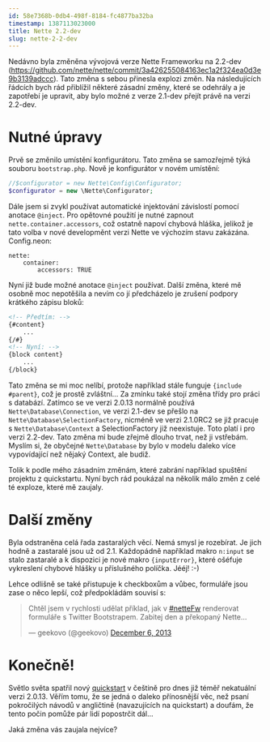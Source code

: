 ```yaml
---
id: 58e7368b-0db4-498f-8184-fc4877ba32ba
timestamp: 1387113023000
title: Nette 2.2-dev
slug: nette-2-2-dev
---
```

Nedávno byla změněna vývojová verze Nette Frameworku na 2.2-dev (https://github.com/nette/nette/commit/3a426255084163ec1a2f324ea0d3e9b3139adccc).
Tato změna s sebou přinesla explozi změn. Na následujících řádcích bych rád přiblížil
některé zásadní změny, které se odehrály a je zapotřebí je upravit, aby bylo možné z verze 2.1-dev
přejít právě na verzi 2.2-dev.

# Nutné úpravy

Prvě se změnilo umístění konfigurátoru. Tato změna se samozřejmě týká souboru `bootstrap.php`.
Nově je konfigurátor v novém umístění:

```php
//$configurator = new Nette\Config\Configurator;
$configurator = new \Nette\Configurator;
```

Dále jsem si zvykl používat automatické injektování závislostí pomocí anotace `@inject`.
Pro opětovné použití je nutné zapnout `nette.container.accessors`, což ostatně napoví chybová hláška,
jelikož je tato volba v nové developměnt verzi Nette ve výchozím stavu zakázána. Config.neon:

```neon
nette:
	container:
    	accessors: TRUE
```

Nyní již bude možné anotace `@inject` používat. Další změna, které mě osobně moc nepotěšila
a nevím co jí předcházelo je zrušení podpory krátkého zápisu bloků:

```html
<!-- Předtím: -->
{#content}
	...
{/#}
<!-- Nyní: -->
{block content}
	...
{/block}
```

Tato změna se mi moc nelíbí, protože například stále funguje `{include #parent}`, což je prostě
zvláštní... Za zmínku také stojí změna třídy pro práci s databází. Zatímco se ve verzi 2.0.13
normálně používá `Nette\Database\Connection`, ve verzi 2.1-dev se přešlo na `Nette\Database\SelectionFactory`, 
nicméně ve verzi 2.1.0RC2 se již pracuje s `Nette\Database\Context` a SelectionFactory již neexistuje. 
Toto  platí i pro verzi 2.2-dev. Tato změna mi bude zřejmě dlouho trvat, než ji vstřebám.
Myslím si, že obyčejné `Nette\Database` by bylo v modelu daleko více vypovídající než nějaký Context, 
ale budiž.

Tolik k podle mého zásadním změnám, které zabrání například spuštění projektu z quickstartu. Nyní
bych rád poukázal na několik málo změn z celé té exploze, které mě zaujaly.

# Další změny

Byla odstraněna celá řada zastaralých věcí. Nemá smysl je rozebírat. Je jich hodně a zastaralé jsou
už od 2.1. Každopádně například makro `n:input` se stalo zastaralé a k dispozici je nové makro
`{inputError}`, které ošéfuje vykreslení chybové hlášky u příslušného políčka. Jééj! :-)

Lehce odlišně se také přistupuje k checkboxům a vůbec, formuláře jsou zase o něco lepší, což
předpokládám souvisí s:

<blockquote class="twitter-tweet" lang="en"><p>Chtěl jsem v rychlosti udělat příklad, jak v <a href="https://twitter.com/search?q=%23netteFw&amp;src=hash">#netteFw</a> renderovat formuláře s Twitter Bootstrapem.&#10;&#10;Zabitej den a překopaný Nette…</p>&mdash; geekovo (@geekovo) <a href="https://twitter.com/geekovo/statuses/409064701369516032">December 6, 2013</a></blockquote>
<script async src="//platform.twitter.com/widgets.js" charset="utf-8"></script>

# Konečně!

Světlo světa spatřil nový [quickstart](http://doc.nette.org/cs/2.1/quickstart) v češtině pro dnes již téměř nekatuální verzi 2.0.13.
Věřím tomu, že se jedná o daleko přínosnější věc, než psaní pokročilých návodů v angličtině
(navazujících na quickstart) a doufám, že tento počin pomůže pár lidí popostrčit dál...

Jaká změna vás zaujala nejvíce?